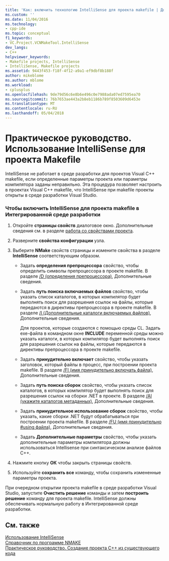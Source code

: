```yaml
---
title: 'Как: включить технологию IntelliSense для проекта makefile | Документы Microsoft'
ms.custom: ''
ms.date: 11/04/2016
ms.technology:
- cpp-ide
ms.topic: conceptual
f1_keywords:
- VC.Project.VCNMakeTool.IntelliSense
dev_langs:
- C++
helpviewer_keywords:
- Makefile projects, IntelliSense
- IntelliSense, Makefile projects
ms.assetid: 9443f453-f18f-4f12-a9a1-ef9dbf8b188f
author: mikeblome
ms.author: mblome
ms.workload:
- cplusplus
ms.openlocfilehash: 9de79d56c6e8b6e496c0e7988ada07ed7595ea70
ms.sourcegitcommit: 76b7653ae443a2b8eb1186b789f8503609d6453e
ms.translationtype: MT
ms.contentlocale: ru-RU
ms.lasthandoff: 05/04/2018
---
```

# <a name="how-to-enable-intellisense-for-makefile-projects"></a>Практическое руководство. Использование IntelliSense для проекта Makefile
IntelliSense не работает в среде разработки для проектов Visual C++ makefile, если определенные параметры проекта или параметры компилятора заданы неправильно. Эта процедура позволяет настроить в проектах Visual C++ makefile, что IntelliSense при makefile проекты открыты в среде разработки Visual Studio.  
  
### <a name="to-enable-intellisense-for-makefile-projects-in-the-ide"></a>Чтобы включить IntelliSense для проекта makefile в Интегрированной среде разработки  
  
1.  Откройте **страницы свойств** диалоговое окно. Дополнительные сведения см. в разделе [работа со свойствами проекта](../ide/working-with-project-properties.md).  
  
2.  Разверните **свойства конфигурации** узла.  
  
3.  Выберите **NMake** свойств страницы и измените свойства в разделе **IntelliSense** соответствующим образом.  
  
    -   Задать **определения препроцессора** свойство, чтобы определить символы препроцессора в проекте makefile. В разделе [/D (определения препроцессора)](../build/reference/d-preprocessor-definitions.md), Дополнительные сведения.  
  
    -   Задать **путь поиска включаемых файлов** свойство, чтобы указать список каталогов, в которых компилятор будет выполнять поиск для разрешения ссылок на файлы, которые передаются в директивы препроцессора в проекте makefile. В разделе [/I (Дополнительные каталоги включаемых файлов)](../build/reference/i-additional-include-directories.md), Дополнительные сведения.  
  
         Для проектов, которые создаются с помощью среды CL. Задать exe-файла в командном окне **INCLUDE** переменной среды можно указать каталоги, в которых компилятор будет выполнять поиск для разрешения ссылок на файлы, которые передаются в директивы препроцессора в проекте makefile.  
  
    -   Задать **принудительно включает** свойство, чтобы указать заголовок, который файлы в процесс, при построении проекта makefile. В разделе [/FI (имя принудительно включать файла)](../build/reference/fi-name-forced-include-file.md), Дополнительные сведения.  
  
    -   Задать **путь поиска сборок** свойство, чтобы указать список каталогов, в которых компилятор будет выполнять поиск для разрешения ссылок на сборки .NET в проекте. В разделе [/AI (укажите каталогов метаданных)](../build/reference/ai-specify-metadata-directories.md), Дополнительные сведения.  
  
    -   Задать **принудительное использование сборок** свойство, чтобы указать, какие сборки .NET будут обрабатываться при построении проекта makefile. В разделе [/FU (имя принудительно #using файла)](../build/reference/fu-name-forced-hash-using-file.md), Дополнительные сведения.  
  
    -   Задать **Дополнительные параметры** свойство, чтобы указать дополнительные параметры компилятора должны использоваться Intellisense при синтаксическом анализе файлов C++.  
  
4.  Нажмите кнопку **ОК** чтобы закрыть страницы свойств.  
  
5.  Используйте **сохранить все** команду, чтобы сохранить измененные параметры проекта.  
  
 При очередном открытии проекта makefile в среде разработки Visual Studio, запустите **Очистить решение** команды и затем **построить решение** команду для проекта makefile. IntelliSense должны обеспечивать нормальную работу в Интегрированной среде разработки.  
  
## <a name="see-also"></a>См. также  
 [Использование IntelliSense](/visualstudio/ide/using-intellisense)   
 [Справочник по программе NMAKE](../build/nmake-reference.md)   
 [Практическое руководство. Создание проекта C++ из существующего кода](../ide/how-to-create-a-cpp-project-from-existing-code.md)